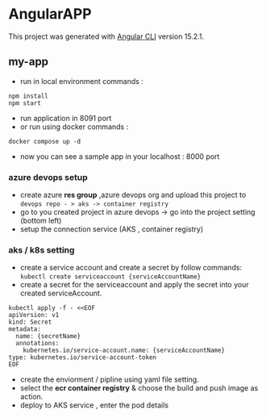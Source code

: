 # AngularAPP

This project was generated with [Angular CLI](https://github.com/angular/angular-cli) version 15.2.1.

## my-app
* run in local environment
 commands :

```
npm install 
npm start
```
* run application in 8091 port
* or run using docker
 commands :

```
docker compose up -d
```
* now you can see a sample app in your localhost : 8000 port
### azure devops setup
* create azure **res group** ,azure devops org and upload this project to ``` devops repo - > aks -> container registry ```
* go to you created project in azure devops -> go into the project setting (bottom left)
* setup the connection service (AKS , container registry)
### aks / k8s setting
* create a service account and create a secret by follow commands:
``` kubectl create serviceaccount {serviceAccountName} ```
* create a secret for the serviceaccount and apply the secret into your created serviceAccount.
```
kubectl apply -f - <<EOF
apiVersion: v1
kind: Secret
metadata:
  name: {secretName}
  annotations:
    kubernetes.io/service-account.name: {serviceAccountName}
type: kubernetes.io/service-account-token
EOF
```

* create the enviorment / pipline using yaml file setting.
* select the **ecr container registry** & choose the build and push image as action.
* deploy to AKS service , enter the pod details 

